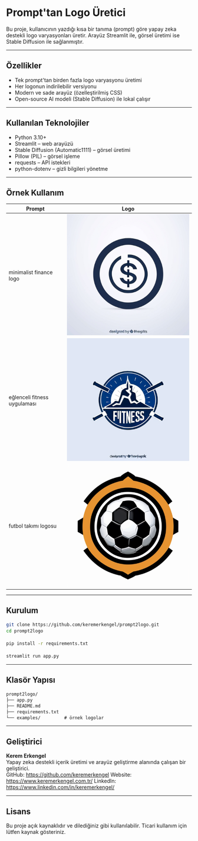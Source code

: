 # Prompt'tan Logo Üretici

Bu proje, kullanıcının yazdığı kısa bir tanıma (prompt) göre yapay zeka destekli logo varyasyonları üretir. Arayüz Streamlit ile, görsel üretimi ise Stable Diffusion ile sağlanmıştır.

---

## Özellikler

- Tek prompt'tan birden fazla logo varyasyonu üretimi
- Her logonun indirilebilir versiyonu
- Modern ve sade arayüz (özelleştirilmiş CSS)
- Open-source AI modeli (Stable Diffusion) ile lokal çalışır

---

## Kullanılan Teknolojiler

- Python 3.10+
- Streamlit – web arayüzü
- Stable Diffusion (Automatic1111) – görsel üretimi
- Pillow (PIL) – görsel işleme
- requests – API istekleri
- python-dotenv – gizli bilgileri yönetme

---

## Örnek Kullanım

| Prompt | Logo |
|--------|------|
| minimalist finance logo | ![Örnek](/examples/finance.png) |
| eğlenceli fitness uygulaması | ![Örnek](/examples/fitness.png) |
| futbol takımı logosu | ![Örnek](/examples/football.png) |

---

## Kurulum

```bash
git clone https://github.com/keremerkengel/prompt2logo.git
cd prompt2logo

pip install -r requirements.txt

streamlit run app.py
```

---

## Klasör Yapısı

```
prompt2logo/
├── app.py
├── README.md
├── requirements.txt       
└── examples/         # örnek logolar
```

---

## Geliştirici

**Kerem Erkengel**  
Yapay zeka destekli içerik üretimi ve arayüz geliştirme alanında çalışan bir geliştirici.  
GitHub: https://github.com/keremerkengel
Website: https://www.keremerkengel.com.tr/
LinkedIn: https://www.linkedin.com/in/keremerkengel/


---

## Lisans

Bu proje açık kaynaklıdır ve dilediğiniz gibi kullanılabilir. Ticari kullanım için lütfen kaynak gösteriniz.
